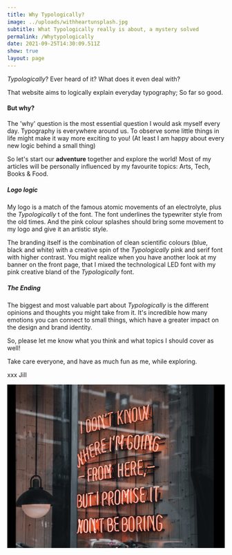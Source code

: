 ```yaml
---
title: Why Typologically?
image: ../uploads/withheartunsplash.jpg
subtitle: What Typologically really is about, a mystery solved
permalink: /Whytypologically
date: 2021-09-25T14:30:09.511Z
show: true
layout: page
---
```

*Typologically*? Ever heard of it? What does it even deal with? 

That website aims to logically explain everyday typography; So far so good. 

#### **But why?**

The 'why' question is the most essential question I would ask myself every day. Typography is everywhere around us. To observe some little things in life might make it way more exciting to you! (At least I am happy about every new logic behind a small thing) 

So let's start our **adventure** together and explore the world! Most of my articles will be personally influenced by my favourite topics: Arts, Tech, Books & Food. 

##### Logo logic

My logo is a match of the famous atomic movements of an electrolyte, plus the *Typologically* t of the font. The font underlines the typewriter style from the old times. And the pink colour splashes should bring some movement to my logo and give it an artistic style. 

The branding itself is the combination of clean scientific colours (blue, black and white) with a creative spin of the *Typologically* pink and serif font with higher contrast. You might realize when you have another look at my banner on the front page, that I mixed the technological LED font with my pink creative bland of the *Typologically* font. 

##### The Ending

The biggest and most valuable part about *Typologically* is the different opinions and thoughts you might take from it. It's incredible how many emotions you can connect to small things, which have a greater impact on the design and brand identity. 

So, please let me know what you think and what topics I should cover as well! 

Take care everyone, and have as much fun as me, while exploring.

xxx Jill

![I promise it won't be boring](../uploads/aboutpicture.jpg "I promise it won't be boring;Photo by LOGAN WEAVER on Unsplash")
